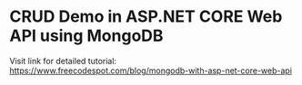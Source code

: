 # CRUD Demo in ASP.NET CORE Web API using MongoDB

Visit link for detailed tutorial: https://www.freecodespot.com/blog/mongodb-with-asp-net-core-web-api

